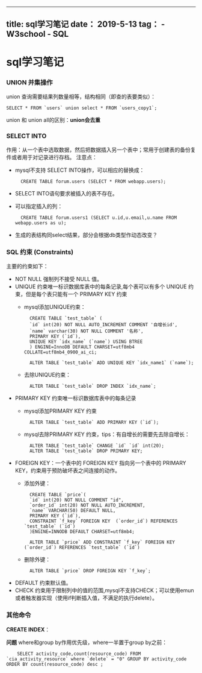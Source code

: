 ---
title: sql学习笔记
date： 2019-5-13
tag： 
    - W3school
    - SQL
----
# sql学习笔记
### UNION 并集操作
union 查询需要结果列数量相等，结构相同（即查的表要类似）：

    SELECT * FROM `users` union select * FROM `users_copy1`;
union 和 union all的区别：**union会去重**
### SELECT INTO
作用：从一个表中选取数据，然后把数据插入另一个表中；常用于创建表的备份复件或者用于对记录进行存档。
注意点：
* mysql不支持 SELECT INTO操作，可以相应的替换成：
    
        CREATE TABLE forum.users (SELECT * FROM webapp.users);
* SELECT INTO语句要求被插入的表不存在。
* 可以指定插入的列：

        CREATE TABLE forum.users1 (SELECT u.id,u.email,u.name FROM webapp.users as u);
* 生成的表结构同select结果，部分会根据db类型作动态改变？
### SQL 约束 (Constraints)
主要的约束如下：
* NOT NULL 强制列不接受 NULL 值。
* UNIQUE 约束唯一标识数据库表中的每条记录,每个表可以有多个 UNIQUE 约束，但是每个表只能有一个 PRIMARY KEY 约束
    * mysql添加UNIQUE约束：

            CREATE TABLE `test_table` (
            `id` int(20) NOT NULL AUTO_INCREMENT COMMENT '自增长id',
            `name` varchar(30) NOT NULL COMMENT '名称',
            PRIMARY KEY (`id`),
            UNIQUE KEY `idx_name` (`name`) USING BTREE
            ) ENGINE=InnoDB DEFAULT CHARSET=utf8mb4 COLLATE=utf8mb4_0900_ai_ci;

            ALTER TABLE `test_table` ADD UNIQUE KEY `idx_name1` (`name`);
    * 去除UNIQUE约束：

            ALTER TABLE `test_table` DROP INDEX `idx_name`;
* PRIMARY KEY 约束唯一标识数据库表中的每条记录
    * mysql添加PRIMARY KEY 约束

            ALTER TABLE `test_table` ADD PRIMARY KEY (`id`);
    * mysql去除PRIMARY KEY 约束，tips：有自增长的需要先去除自增长：

            ALTER TABLE `test_table` CHANGE `id` `id` int(20);
            ALTER TABLE `test_table` DROP PRIMARY KEY;
* FOREIGN KEY：一个表中的 FOREIGN KEY 指向另一个表中的 PRIMARY KEY，约束用于预防破坏表之间连接的动作。
    * 添加外键：

            CREATE TABLE `price`(
            `id` int(20) NOT NULL COMMENT "id",
            `order_id` int(20) NOT NULL AUTO_INCREMENT,
            `name` VARCHAR(50) DEFAULT NULL,
            PRIMARY KEY (`id`),
            CONSTRAINT `f_key` FOREIGN KEY  (`order_id`) REFERENCES `test_table` (`id`)
            )ENGINE=INNODB DEFAULT CHARSET=utf8mb4;

            ALTER TABLE `price` ADD CONSTRAINT `f_key` FOREIGN KEY  (`order_id`) REFERENCES `test_table` (`id`)
    * 删除外键：

            ALTER TABLE `price` DROP FOREIGN KEY `f_key`;
* DEFAULT 约束默认值。
* CHECK 约束用于限制列中的值的范围,mysql不支持CHECK；可以使用emun或者触发器实现（使用if判断插入值，不满足的执行delete）。

### 其他命令

**CREATE INDEX**：

**问题**
where和group by作用优先级，where一半置于group by之前：

        SELECT activity_code,count(resource_code) FROM `cia_activity_resource` where `delete` = "0" GROUP BY activity_code  ORDER BY count(resource_code) desc ;